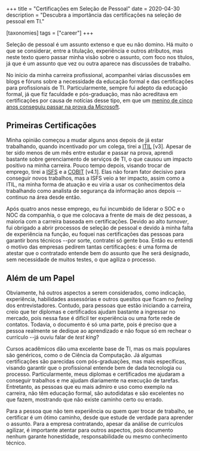 +++
title = "Certificações em Seleção de Pessoal"
date  = 2020-04-30
description = "Descubra a importância das certificações na seleção de pessoal em TI."

[taxonomies]
tags = ["career"]
+++

Seleção de pessoal é um assunto extenso e que eu não domino.  Há muito o que se considerar, entre a titulação, experiência e outros atributos, mas neste texto quero passar minha visão sobre o assunto, com foco nos títulos, já que é um assunto que vez ou outra aparece nas discussões de trabalho.

No início da minha carreira profissional, acompanhei várias discussões em blogs e fóruns sobre a necessidade da educação formal e das certificações para profissionais de TI.  Particularmente, sempre fui adepto da educação formal, já que fiz faculdade e pós-graduação, mas não acreditava em certificações por causa de notícias desse tipo, em que um [menino de cinco anos conseguiu passar na prova da Microsoft](https://www.bbc.com/news/technology-30054140).


## Primeiras Certificações
Minha opinião começou a mudar alguns anos depois de já estar trabalhando, quando incentivado por um colega, tirei a [ITIL](https://www.exin.com/glossary/itil-foundation) [v3].  Apesar de ter sido menos de um mês entre estudar e passar na prova, aprendi bastante sobre gerenciamento de serviços de TI, o que causou um impacto positivo na minha carreira.  Pouco tempo depois, visando trocar de emprego, tirei a [ISFS](https://www.exin.com/certifications/information-security-foundation-based-iso-iec-27001-exam) e a [COBIT](https://www.isaca.org/credentialing/cobit/cobit-foundation) [v4.1].  Elas não foram fator decisivo para conseguir novos trabalhos, mas a ISFS veio a ter impacto, assim como a ITIL, na minha forma de atuação e eu viria a usar os conhecimentos dela trabalhando como analista de segurança da informação anos depois --continuo na área desde então.

Após quatro anos nesse emprego, eu fui incumbido de liderar o SOC e o NOC da companhia, o que me colocava a frente de mais de dez pessoas, a maioria com a carreira baseada em certificações.  Devido ao alto *turnover*, fui obrigado a abrir processos de seleção de pessoal e devido à minha falta de experiência na função, eu foquei nas certificações das pessoas para garantir bons técnicos --por sorte, contratei só gente boa.  Então eu entendi o motivo das empresas pedirem tantas certificações: é uma forma de atestar que o contratado entende bem do assunto que lhe será designado, sem necessidade de muitos testes, o que agiliza o processo.


## Além de um Papel
Obviamente, há outros aspectos a serem considerados, como indicação, experiência, habilidades assessórias e outros quesitos que ficam no *feeling* dos entrevistadores.  Contudo, para pessoas que estão iniciando a carreira, creio que ter diplomas e certificados ajudam bastante a ingressar no mercado, pois nessa fase é difícil ter experiência ou uma forte rede de contatos.  Todavia, o documento é só uma parte, pois é preciso que a pessoa realmente se dedique ao aprendizado e não foque só em rechear o currículo --já ouviu falar de *test king*?

Cursos acadêmicos dão uma excelente base de TI, mas os mais populares são genéricos, como o de Ciência da Computação.  Já algumas certificações são parecidas com pós-graduações, mas mais específicas, visando garantir que o profissional entende bem de dada tecnologia ou processo.  Particularmente, meus diplomas e certificados me ajudaram a conseguir trabalhos e me ajudam diariamente na execução de tarefas.  Entretanto, as pessoas que eu mais admiro e uso como exemplo na carreira, não têm educação formal, são autodidatas e são excelentes no que fazem, mostrando que não existe caminho certo ou errado.

Para a pessoa que não tem experiência ou quem quer trocar de trabalho, se certificar é um ótimo caminho, desde que estude de verdade para aprender o assunto.  Para a empresa contratando, apesar da análise de currículos agilizar, é importante atentar para outros aspectos, pois documento nenhum garante honestidade, responsabilidade ou mesmo conhecimento técnico.
